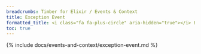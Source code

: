 ```yaml
---
breadcrumbs: Timber for Elixir / Events & Context
title: Exception Event
formatted_title: <i class="fa fa-plus-circle" aria-hidden="true"></i> Exception Event
toc: true
---
```


{% include docs/events-and-context/exception-event.md %}